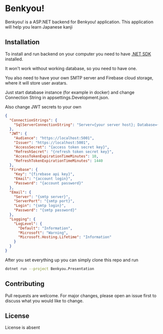 # Benkyou!

Benkyou! is a ASP.NET backend for Benkyou! application. This application will help you learn Japanese kanji

## Installation

To install and run backend on your computer you need to have [.NET SDK](https://dotnet.microsoft.com/en-us/download/dotnet/6.0) installed.

It won't work without working database, so you need to have one.

You also need to have your own SMTP server and Firebase cloud storage, where it will store user avatars.

Just start database instance (for example in docker) and change Connection String in appsettings.Development.json.

Also change JWT secrets to your own

```Json
{
  "ConnectionStrings": {
    "SqlServerConnectionString": "Server={your server host}; Database={database name}; User Id = {user login}; Password = {user password}; TrustServerCertificate=True;"
  },
  "JWT": {
    "Audience": "https://localhost:5001",
    "Issuer": "https://localhost:5001",
    "AccessSecret": "{access token secret key}",
    "RefreshSecret": "{refresh token secret key}",
    "AccessTokenExpirationTimeMinutes": 10,
    "RefreshTokenExpirationTimeMinutes": 1440
  },
  "Firebase": {
    "Key": "{firebase api key}",
    "Email": "{account login}",
    "Password": "{account password}"
  },
  "Email": {
    "Server": "{smtp server}",
    "ServerPort": "{smtp port}",
    "Login": "{smtp login}",
    "Password": "{smtp password}"
  },
  "Logging": {
    "LogLevel": {
      "Default": "Information",
      "Microsoft": "Warning",
      "Microsoft.Hosting.Lifetime": "Information"
    }
  }
}

```
After you set everything up you can simply clone this repo and run
```bash
dotnet run --project Benkyou.Presentation
```

## Contributing
Pull requests are welcome. For major changes, please open an issue first to discuss what you would like to change.

## License
License is absent